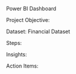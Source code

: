 Power BI Dashboard  

Project Objective:  

Dataset: Financial Dataset  

Steps:  

Insights:  

Action Items:


